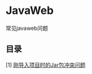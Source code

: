 # JavaWeb
常见javaweb问题

## 目录

[1] [刚导入项目时的Jar包冲突问题](https://github.com/WaltTing/JavaWeb/blob/master/%E5%88%9A%E5%AF%BC%E5%85%A5%E9%A1%B9%E7%9B%AE%E6%97%B6%E7%9A%84Jar%E5%8C%85%E5%86%B2%E7%AA%81%E9%97%AE%E9%A2%98.md)